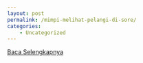 ```yaml
---
layout: post
permalink: /mimpi-melihat-pelangi-di-sore/
categories:
    - Uncategorized
---
```


[Baca Selengkapnya](/05)